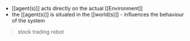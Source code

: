 - [[agent(s)]] acts directly on the actual [[Environment]] 
- the [[agent(s)]] is situated in the [[world(s)]] - influences the behaviour of the system

>stock trading robot